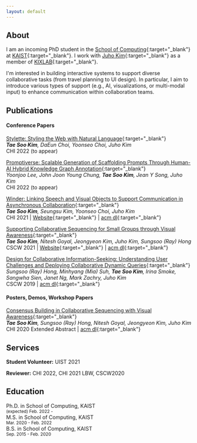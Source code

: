 ```yaml
---
layout: default
---
```


## About

I am an incoming PhD student in the [School of Computing](https://cs.kaist.ac.kr/){:target="_blank"} at [KAIST](https://www.kaist.ac.kr/){:target="_blank"}. I work with [Juho Kim](https://juhokim.com/){:target="_blank"} as a member of [KIXLAB](https://www.kixlab.org/){:target="_blank"}.

I'm interested in building interactive systems to support diverse collaborative tasks (from travel planning to UI design). In particular, I aim to introduce various types of support (e.g., AI, visualizations, or multi-modal input) to enhance communication within collaboration teams.

## Publications

#### Conference Papers

[Stylette: Styling the Web with Natural Language](https://taesookim.com/assets/papers/chi2022-stylette-paper.pdf){:target="_blank"}<br/>
_**Tae Soo Kim**, DaEun Choi, Yoonseo Choi, Juho Kim_ <br/>
CHI 2022 (to appear)

[Promptiverse: Scalable Generation of Scaffolding Prompts Through Human-AI Hybrid Knowledge Graph Annotation](https://kixlab.github.io/website-files/2022/chi2022-promptiverse-paper.pdf){:target="_blank"}<br/>
_Yoonjoo Lee, John Joon Young Chung, **Tae Soo Kim**, Jean Y Song, Juho Kim_<br/>
CHI 2022 (to appear)

[Winder: Linking Speech and Visual Objects to Support Communication in Asynchronous Collaboration](https://kixlab.github.io/website-files/2021/chi2021-Winder-paper.pdf){:target="_blank"}  
_**Tae Soo Kim**, Seungsu Kim, Yoonseo Choi, Juho Kim_  
CHI 2021 | [Website](https://winder.kixlab.org){:target="_blank"} | [acm dl](https://dl.acm.org/doi/10.1145/3411764.3445686){:target="_blank"}

[Supporting Collaborative Sequencing for Small Groups through Visual Awareness](https://kixlab.github.io/website-files/2021/cscw2021-CoSeq-paper.pdf){:target="_blank"}  
_**Tae Soo Kim**, Nitesh Goyal, Jeongyeon Kim, Juho Kim, Sungsoo (Ray) Hong_  
CSCW 2021 | [Website](https://coseq.kixlab.org/){:target="_blank"} | [acm dl](https://dl.acm.org/doi/10.1145/3449250){:target="_blank"}

[Design for Collaborative Information-Seeking: Understanding User Challenges and Deploying Collaborative Dynamic Queries](https://kixlab.github.io/website-files/2019/cscw2019-ComeTogether-paper.pdf){:target="_blank"}  
_Sungsoo (Ray) Hong, Minhyang (Mia) Suh, **Tae Soo Kim**, Irina Smoke, Sangwha Sien, Janet Ng, Mark Zachry, Juho Kim_  
CSCW 2019 | [acm dl](https://dl.acm.org/doi/10.1145/3359208){:target="_blank"}

#### Posters, Demos, Workshop Papers

[Consensus Building in Collaborative Sequencing with Visual Awareness](https://kixlab.github.io/website-files/2020/chi2020-lbw-CoSeq-paper.pdf){:target="_blank"}  
_**Tae Soo Kim**, Sungsoo (Ray) Hong, Nitesh Goyal, Jeongyeon Kim, Juho Kim_  
CHI 2020 Extended Abstract | [acm dl](https://dl.acm.org/doi/10.1145/3334480.3382906){:target="_blank"}

## Services

**Student Volunteer:** UIST 2021

**Reviewer:** CHI 2022, CHI 2021 LBW, CSCW2020

## Education

Ph.D. in School of Computing, KAIST  
<sup>(expected) Feb. 2022 - </sup>  
M.S. in School of Computing, KAIST  
<sup>Mar. 2020 - Feb. 2022</sup>  
B.S. in School of Computing, KAIST  
<sup>Sep. 2015 - Feb. 2020</sup>
